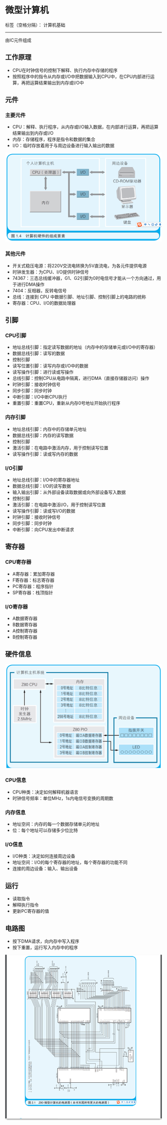 # 微型计算机

标签（空格分隔）： 计算机基础

---

由IC元件组成

## 工作原理

* CPU在时钟信号的控制下解释、执行内存中存储的程序
* 按照程序中的指令从内存或I/O中把数据输入到CPU中，在CPU内部进行运算，再把运算结果输出到内存或I/O中

## 元件

### 主要元件

* CPU：解释、执行程序，从内存或I/O输入数据，在内部进行运算，再把运算结果输出到内存或I/O
* 内存：存储程序，程序是指令和数据的集合
* I/O：临时存放着用于与周边设备进行输入输出的数据

![计算机硬件组成](https://raw.githubusercontent.com/wchaochao/images/master/gitbook-computer-base/hardware-composition.png)

### 其他元件

* 开关式稳压电源：将220V交流电转换为5V直流电，为各元件提供电源
* 时钟发生器：为CPU、I/O提供时钟信号
* 74367：三态总线缓冲器，G1、G2引脚为0时电信号才能从一个方向通过，用于进行DMA操作
* 7404：反相器，反转电信号
* 总线：连接到 CPU 中数据引脚、地址引脚、控制引脚上的电路的统称
* 寄存器：CPU、I/O的数据处理器

## 引脚

### CPU引脚

* 地址总线引脚：指定读写数据的地址（内存中的存储单元或I/O中的寄存器）
* 数据总线引脚：读写的数据
* 控制引脚
 * 读写位置引脚：读写内存或I/O中的数据
 * 读写操作引脚：进行读或写操作
 * 总线引脚：控制CPU从电路中隔离，进行DMA（直接存储器访问）操作
 * 时钟引脚：接收时钟信号
 * 同步引脚：同步时钟
 * 中断引脚：I/O中断CPU执行
 * 重置引脚：重置CPU，重新从内存0号地址开始执行程序

### 内存引脚

* 地址总线引脚：内存中的存储单元地址
* 数据总线引脚：内存的读写数据
* 控制引脚
 * 激活引脚：在电路中激活内存，用于控制读写位置
 * 读写操作引脚：读或写内存的数据

### I/O引脚

* 地址总线引脚：I/O中的寄存器地址
* 数据总线引脚：I/O的读写数据
* 输入输出引脚：从外部设备读取数据或向外部设备写入数据
* 控制引脚
 * 激活引脚：在电路中激活I/O，用于控制读写位置
 * 读写操作引脚：读或写I/O的数据
 * 时钟引脚：接收时钟信号
 * 同步引脚：同步时钟
 * 中断引脚：向CPU发出中断请求

## 寄存器

### CPU寄存器

* A寄存器：累加寄存器
* F寄存器：标志寄存器
* PC寄存器：程序指针
* SP寄存器：栈顶指针

### I/O寄存器

* A数据寄存器
* B数据寄存器
* A控制寄存器
* B控制寄存器

## 硬件信息

![微型计算机元件图](https://raw.githubusercontent.com/wchaochao/images/master/gitbook-computer-base/host-system.png)

### CPU信息

* CPU种类：决定如何解释机器语言
* 时钟信号频率：单位MHz，1s内电信号变换的周期数

### 内存信息

* 地址空间：内存的每一个数据存储单元的地址
* 位：每个地址可以存储多少位比特

### I/O信息

* I/O种类：决定如何连接周边设备
* 地址空间：I/O的每个寄存器的地址，每个寄存器的功能不同
* 连接的周边设备：输入、输出设备

## 运行

* 读取指令
* 解释执行指令
* 更新PC寄存器的值

## 电路图

* 按下DMA请求，向内存中写入程序
* 按下重置，运行写入内存中的程序

![微型计算机电路图](https://raw.githubusercontent.com/wchaochao/images/master/gitbook-computer-base/circuit-diagram.png)
